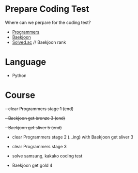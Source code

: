 # Prepare Coding Test

Where can we perpare for the coding test?

- [Programmers]
- [Baekjoon]
- [Solved.ac] // Baekjoon rank

# Language
- Python


# Course
~~- clear Programmers stage 1 (end)~~

~~- Baekjoon get bronze 3 (end)~~

~~- Baekjoon get sliver 5 (end)~~

- clear Programmers stage 2 (...ing) with Baekjoon get sliver 3

- clear Programmers stage 3

- solve samsung, kakako coding test

- Baekjoon get gold 4



[Programmers]: <https://programmers.co.kr/>
[Baekjoon]: <https://www.acmicpc.net/>
[Solved.ac]: <https://solved.ac/>
